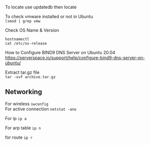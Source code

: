 To locate use updatedb then locate

To check vmware installed or not in Ubuntu  
`lsmod | grep vmw`

Check OS Name & Version
```
hostnamectl
cat /etc/os-release
```

How to Configure BIND9 DNS Server on Ubuntu 20.04
https://serverspace.io/support/help/configure-bind9-dns-server-on-ubuntu/

Extract tar.gz file  
`tar -xvf archive.tar.gz`

## Networking

For wireless `iwconfig` <br/>
For active connection `netstat -ano`

For ip
`ip a`

For arp table
`ip n`

for route
`ip r`
